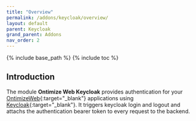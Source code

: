 ```yaml
---
title: "Overview"
permalink: /addons/keycloak/overview/
layout: default
parent: Keycloak
grand_parent: Addons
nav_order: 2
---
```


{% include base_path %}
{% include toc %}

## Introduction

The module **Ontimize Web Keycloak** provides authentication for your [OntimizeWeb](https://github.com/OntimizeWeb/ontimize-web-ngx/tree/main.15.x){:target="_blank"} applications using [Keycloak](https://www.keycloak.org/){:target="_blank"}. It triggers keycloak login and logout and attachs the authentication bearer token to every request to the backend.
